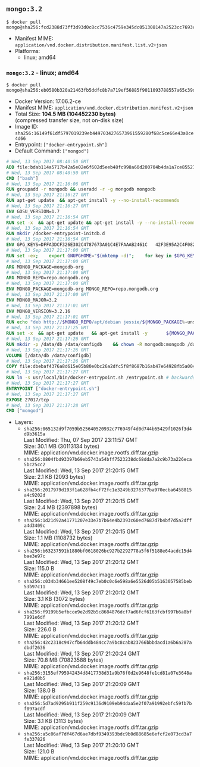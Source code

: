 ## `mongo:3.2`

```console
$ docker pull mongo@sha256:fcd2388d73ff3d93d0c8cc7536c4759e345dc051308147a2523cc7693cd010cd
```

-	Manifest MIME: `application/vnd.docker.distribution.manifest.list.v2+json`
-	Platforms:
	-	linux; amd64

### `mongo:3.2` - linux; amd64

```console
$ docker pull mongo@sha256:eb0580b320a21463fb5ddfc8b7a719ef56885f9011093788557a65c39dded1aa
```

-	Docker Version: 17.06.2-ce
-	Manifest MIME: `application/vnd.docker.distribution.manifest.v2+json`
-	Total Size: **104.5 MB (104452230 bytes)**  
	(compressed transfer size, not on-disk size)
-	Image ID: `sha256:16149f61df5797019239eb4497034276573961559280f68c5ce66e43a0ce4d66`
-	Entrypoint: `["docker-entrypoint.sh"]`
-	Default Command: `["mongod"]`

```dockerfile
# Wed, 13 Sep 2017 08:40:50 GMT
ADD file:bdab114a5717b42a5e02e6f602d5eeb48fc998a60d200704b4da1a7ce8552775 in / 
# Wed, 13 Sep 2017 08:40:50 GMT
CMD ["bash"]
# Wed, 13 Sep 2017 21:16:06 GMT
RUN groupadd -r mongodb && useradd -r -g mongodb mongodb
# Wed, 13 Sep 2017 21:16:27 GMT
RUN apt-get update 	&& apt-get install -y --no-install-recommends 		ca-certificates			jq 		numactl 	&& rm -rf /var/lib/apt/lists/*
# Wed, 13 Sep 2017 21:16:27 GMT
ENV GOSU_VERSION=1.7
# Wed, 13 Sep 2017 21:16:54 GMT
RUN set -x 	&& apt-get update && apt-get install -y --no-install-recommends wget && rm -rf /var/lib/apt/lists/* 	&& wget -O /usr/local/bin/gosu "https://github.com/tianon/gosu/releases/download/$GOSU_VERSION/gosu-$(dpkg --print-architecture)" 	&& wget -O /usr/local/bin/gosu.asc "https://github.com/tianon/gosu/releases/download/$GOSU_VERSION/gosu-$(dpkg --print-architecture).asc" 	&& export GNUPGHOME="$(mktemp -d)" 	&& gpg --keyserver ha.pool.sks-keyservers.net --recv-keys B42F6819007F00F88E364FD4036A9C25BF357DD4 	&& gpg --batch --verify /usr/local/bin/gosu.asc /usr/local/bin/gosu 	&& rm -r "$GNUPGHOME" /usr/local/bin/gosu.asc 	&& chmod +x /usr/local/bin/gosu 	&& gosu nobody true 	&& apt-get purge -y --auto-remove wget
# Wed, 13 Sep 2017 21:16:54 GMT
RUN mkdir /docker-entrypoint-initdb.d
# Wed, 13 Sep 2017 21:16:54 GMT
ENV GPG_KEYS=DFFA3DCF326E302C4787673A01C4E7FAAAB2461C 	42F3E95A2C4F08279C4960ADD68FA50FEA312927
# Wed, 13 Sep 2017 21:17:00 GMT
RUN set -ex; 	export GNUPGHOME="$(mktemp -d)"; 	for key in $GPG_KEYS; do 		gpg --keyserver ha.pool.sks-keyservers.net --recv-keys "$key"; 	done; 	gpg --export $GPG_KEYS > /etc/apt/trusted.gpg.d/mongodb.gpg; 	rm -r "$GNUPGHOME"; 	apt-key list
# Wed, 13 Sep 2017 21:17:00 GMT
ARG MONGO_PACKAGE=mongodb-org
# Wed, 13 Sep 2017 21:17:00 GMT
ARG MONGO_REPO=repo.mongodb.org
# Wed, 13 Sep 2017 21:17:00 GMT
ENV MONGO_PACKAGE=mongodb-org MONGO_REPO=repo.mongodb.org
# Wed, 13 Sep 2017 21:17:00 GMT
ENV MONGO_MAJOR=3.2
# Wed, 13 Sep 2017 21:17:01 GMT
ENV MONGO_VERSION=3.2.16
# Wed, 13 Sep 2017 21:17:01 GMT
RUN echo "deb http://$MONGO_REPO/apt/debian jessie/${MONGO_PACKAGE%-unstable}/$MONGO_MAJOR main" | tee "/etc/apt/sources.list.d/${MONGO_PACKAGE%-unstable}.list"
# Wed, 13 Sep 2017 21:17:25 GMT
RUN set -x 	&& apt-get update 	&& apt-get install -y 		${MONGO_PACKAGE}=$MONGO_VERSION 		${MONGO_PACKAGE}-server=$MONGO_VERSION 		${MONGO_PACKAGE}-shell=$MONGO_VERSION 		${MONGO_PACKAGE}-mongos=$MONGO_VERSION 		${MONGO_PACKAGE}-tools=$MONGO_VERSION 	&& rm -rf /var/lib/apt/lists/* 	&& rm -rf /var/lib/mongodb 	&& mv /etc/mongod.conf /etc/mongod.conf.orig
# Wed, 13 Sep 2017 21:17:26 GMT
RUN mkdir -p /data/db /data/configdb 	&& chown -R mongodb:mongodb /data/db /data/configdb
# Wed, 13 Sep 2017 21:17:26 GMT
VOLUME [/data/db /data/configdb]
# Wed, 13 Sep 2017 21:17:26 GMT
COPY file:dbebaf4376a8d615e05b80e0bc26a2dfc5f8f8687b16ab47e64928fb5a00498d in /usr/local/bin/ 
# Wed, 13 Sep 2017 21:17:27 GMT
RUN ln -s usr/local/bin/docker-entrypoint.sh /entrypoint.sh # backwards compat
# Wed, 13 Sep 2017 21:17:27 GMT
ENTRYPOINT ["docker-entrypoint.sh"]
# Wed, 13 Sep 2017 21:17:27 GMT
EXPOSE 27017/tcp
# Wed, 13 Sep 2017 21:17:28 GMT
CMD ["mongod"]
```

-	Layers:
	-	`sha256:065132d9f7059b525640520932c776949f4d0d744b65429f1026f3d4d9b3615a`  
		Last Modified: Thu, 07 Sep 2017 23:11:57 GMT  
		Size: 30.1 MB (30113134 bytes)  
		MIME: application/vnd.docker.image.rootfs.diff.tar.gzip
	-	`sha256:0804fbd93397b69eb5743a54bff7523238dc68dda7a2c9b73a226eca5bc25cc2`  
		Last Modified: Wed, 13 Sep 2017 21:20:15 GMT  
		Size: 2.1 KB (2093 bytes)  
		MIME: application/vnd.docker.image.rootfs.diff.tar.gzip
	-	`sha256:2017979d193f1a628fb4cf72fc1e3249b3276377ba970ecba6458815a4c9202d`  
		Last Modified: Wed, 13 Sep 2017 21:20:15 GMT  
		Size: 2.4 MB (2397898 bytes)  
		MIME: application/vnd.docker.image.rootfs.diff.tar.gzip
	-	`sha256:1d21d92a41771207e33e7b7b64e4b2393c60ed7687d7b4bf7d5a2dffa4d3409c`  
		Last Modified: Wed, 13 Sep 2017 21:20:15 GMT  
		Size: 1.1 MB (1108732 bytes)  
		MIME: application/vnd.docker.image.rootfs.diff.tar.gzip
	-	`sha256:b63237591b1880bf0618026bc927b2292778a5f6f5188e64acdc15d4bae3e97c`  
		Last Modified: Wed, 13 Sep 2017 21:20:12 GMT  
		Size: 115.0 B  
		MIME: application/vnd.docker.image.rootfs.diff.tar.gzip
	-	`sha256:c034b34661ee5208f49c7eb0c0c6e598a6e5526d05b5163057585beb53b97c11`  
		Last Modified: Wed, 13 Sep 2017 21:20:12 GMT  
		Size: 3.1 KB (3072 bytes)  
		MIME: application/vnd.docker.image.rootfs.diff.tar.gzip
	-	`sha256:f9199b5efbcce9e2d92b5c8684876dcf7ad6fcf6163fcbf997b6a8bf7991e6df`  
		Last Modified: Wed, 13 Sep 2017 21:20:12 GMT  
		Size: 226.0 B  
		MIME: application/vnd.docker.image.rootfs.diff.tar.gzip
	-	`sha256:42c2318c947cfb64ddb484cc7a9bc8cab823766bbbdacd1a6b6a287adbdf2636`  
		Last Modified: Wed, 13 Sep 2017 21:20:24 GMT  
		Size: 70.8 MB (70823588 bytes)  
		MIME: application/vnd.docker.image.rootfs.diff.tar.gzip
	-	`sha256:3155ef795942434d8417738d31a9b76f0d2e9648fe1cd81a07e3648ae921d8b5`  
		Last Modified: Wed, 13 Sep 2017 21:20:09 GMT  
		Size: 138.0 B  
		MIME: application/vnd.docker.image.rootfs.diff.tar.gzip
	-	`sha256:5d7ad9295b911f259c9136d9109eb94daa5e2f07a91992ebfc59fb7bf097acdf`  
		Last Modified: Wed, 13 Sep 2017 21:20:09 GMT  
		Size: 3.1 KB (3113 bytes)  
		MIME: application/vnd.docker.image.rootfs.diff.tar.gzip
	-	`sha256:a5c06af7df467d6ae7dbf9349393bdc9b0d88685e6efcf2e073cd3a7fe337826`  
		Last Modified: Wed, 13 Sep 2017 21:20:10 GMT  
		Size: 121.0 B  
		MIME: application/vnd.docker.image.rootfs.diff.tar.gzip
